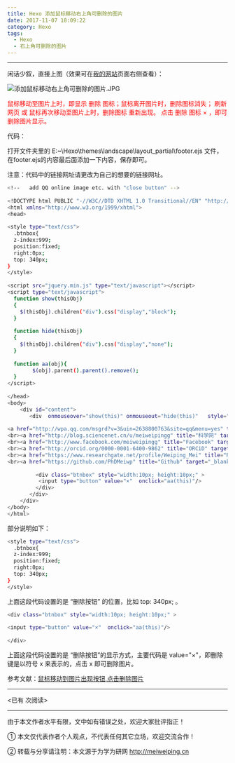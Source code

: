 ```yaml
---
title: Hexo 添加鼠标移动右上角可删除的图片
date: 2017-11-07 18:09:22
category: Hexo
tags: 
  - Hexo
  - 右上角可删除的图片
---
```


---

闲话少叙，直接上图（效果可在[我的网站](http://phdmeiwp.github.io)页面右侧查看）：

![添加鼠标移动右上角可删除的图片.JPG](https://i.loli.net/2017/11/07/5a0178e361ae2.jpg)

<font color=red>鼠标移动至图片上时，即显示 删除 图标；鼠标离开图片时，删除图标消失； 刷新网页 或 鼠标再次移动至图片上时，删除图标 重新出现。 点击 删除 图标 × ，即可删除图片显示。</font>


<!-- more -->


代码：

打开文件夹里的 E:~\Hexo\themes\landscape\layout\_partial\footer.ejs 文件，在footer.ejs的内容最后面添加一下内容，保存即可。

注意：代码中的链接网址请更改为自己的想要的链接网址。

``` bash
<!--   add QQ online image etc. with "close button" -->
	
<!DOCTYPE html PUBLIC "-//W3C//DTD XHTML 1.0 Transitional//EN" "http://www.w3.org/TR/xhtml1/DTD/xhtml1-transitional.dtd">  
<html xmlns="http://www.w3.org/1999/xhtml">  
<head>  
  
<style type="text/css">  
  .btnbox{  
  z-index:999;  
  position:fixed;  
  right:0px;  
  top: 340px;  
}  
</style>  
  
<script src="jquery.min.js" type="text/javascript"></script>  
<script type="text/javascript">  
  function show(thisObj)  
  {  
    $(thisObj).children("div").css("display","block");  
  }  
  
  function hide(thisObj)  
  {  
    $(thisObj).children("div").css("display","none");  
  }  
  
  function aa(obj){  
        $(obj).parent().parent().remove();  
  }  
</script>  
  
</head>  
<body>  
    <div id="content">     
       <div  onmouseover="show(this)" onmouseout="hide(this)"   style=" position:fixed; right:0px; top: 350px; ">  
	   
<a href="http://wpa.qq.com/msgrd?v=3&uin=2638800763&site=qq&menu=yes" title="点击图标与我qq交谈"><img border="0" src="https://i.loli.net/2017/11/07/5a0178310370f.png" width=20px height=20px ></a>
<br><a href="http://blog.sciencenet.cn/u/meiweipingg" title="科学网" target="_blank"><img src="http://i4.buimg.com/567571/0044520727e81248.png" width=20px height=20px ></a>   
<br><a href="http://www.facebook.com/meiweipingg" title="Facebook" target="_blank"><img src="http://i1.piimg.com/567571/9e2302528fbac519.png" width=20px height=20px ></a> 
<br><a href="http://orcid.org/0000-0001-6400-9862" title="ORCiD" target="_blank"><img src="http://i1.piimg.com/567571/a218cba2d269aca5.png" width=20px height=20px ></a>   
<br><a href="https://www.researchgate.net/profile/Weiping_Mei" title="ResearchGate" target="_blank"><img src="http://i1.piimg.com/567571/553d0e51933c8e4a.png" width=20px height=20px ></a>   
<br><a href="https://github.com/PhDMeiwp" title="Github" target="_blank"><img src="http://i1.piimg.com/567571/eb56cb6e640f5fcd.png" width=20px height=20px ></a>   
            
         <div class="btnbox" style="width:10px; height:10px;" >  
          <input type="button" value="×"  onclick="aa(this)"/>  
         </div>  
       </div>  
    </div>  
</body>  
</html>  
```


部分说明如下：

``` bash
<style type="text/css">  
  .btnbox{  
  z-index:999;  
  position:fixed;  
  right:0px;  
  top: 340px;  
}  
</style>
```

上面这段代码设置的是 “删除按钮” 的位置，比如   top: 340px; 。

``` bash
<div class="btnbox" style="width:10px; height:10px;" > 
 
<input type="button" value="×"  onclick="aa(this)"/> 
 
</div>
```
上面这段代码设置的是 “删除按钮”的显示方式，主要代码是 value="×"，即删除键是以符号 x 来表示的，点击 x 即可删除图片。




参考文献：[鼠标移动到图片出现按钮,点击删除图片](http://blog.csdn.net/kouwoo/article/details/43563155)



---

<span id="busuanzi_container_page_pv">
<已有 <span id="busuanzi_value_page_pv"></span> 次阅读>
</span>

---


由于本文作者水平有限，文中如有错误之处，欢迎大家批评指正！

① 本文仅代表作者个人观点，不代表任何其它立场，欢迎交流合作！

② 转载与分享请注明：本文源于为学为研网 http://meiweiping.cn